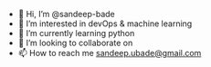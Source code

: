 - 👋 Hi, I’m @sandeep-bade
- 👀 I’m interested in devOps & machine learning
- 🌱 I’m currently learning python 
- 💞️ I’m looking to collaborate on 
- 📫 How to reach me sandeep.ubade@gmail.com

<!---
sandeep-bade/sandeep-bade is a ✨ special ✨ repository because its `README.md` (this file) appears on your GitHub profile.
You can click the Preview link to take a look at your changes.
--->
